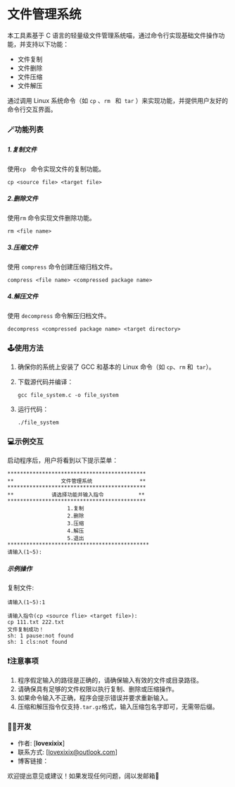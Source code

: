 # 文件管理系统

本工具素基于 C 语言的轻量级文件管理系统喵，通过命令行实现基础文件操作功能，并支持以下功能：

- 文件复制
- 文件删除
- 文件压缩
- 文件解压

通过调用 Linux 系统命令（如 `cp` 、`rm ` 和` tar` ）来实现功能，并提供用户友好的命令行交互界面。

### 🪄功能列表

##### 1.复制文件

使用`cp ` 命令实现文件的复制功能。

```
cp <source file> <target file>
```

##### 2.删除文件
使用`rm` 命令实现文件删除功能。

```
rm <file name>
```

##### 3.压缩文件
使用 `compress`  命令创建压缩归档文件。

```
compress <file name> <compressed package name>
```

##### 4.解压文件
使用 `decompress` 命令解压归档文件。

```
decompress <compressed package name> <target directory>
```

### 🕹️使用方法

1. 确保你的系统上安装了 GCC 和基本的 Linux 命令（如 `cp`、`rm` 和` tar`）。

2. 下载源代码并编译：

   ```
   gcc file_system.c -o file_system
   ```

3. 运行代码：

   ```
   ./file_system
   ```

### 💻示例交互

启动程序后，用户将看到以下提示菜单：

```
********************************************
**               文件管理系统               ** 
********************************************
**            请选择功能并输入指令           **
********************************************
                   1.复制                   
                   2.删除                        
                   3.压缩                   
                   4.解压                    
                   5.退出                    
*********************************************
请输入(1~5):
```

##### 示例操作

复制文件:

```
请输入(1~5):1

请输入指令(cp <source flie> <target file>):
cp 111.txt 222.txt
文件复制成功！
sh: 1 pause:not found
sh: 1 cls:not found
```

### ❗注意事项

1. 程序假定输入的路径是正确的，请确保输入有效的文件或目录路径。
2. 请确保具有足够的文件权限以执行复制、删除或压缩操作。
3. 如果命令输入不正确，程序会提示错误并要求重新输入。
4. 压缩和解压指令仅支持`.tar.gz`格式，输入压缩包名字即可，无需带后缀。

### 👩‍💻开发

- 作者: [**lovexixix**]
- 联系方式: [lovexixix@outlook.com]
- 博客链接：

欢迎提出意见或建议！如果发现任何问题，阔以发邮箱🥰
